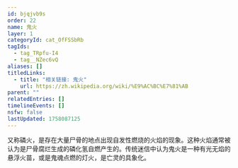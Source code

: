 ```yaml
---
id: bjqjvb9s
order: 22
name: 鬼火
layer: 1
categoryId: cat_OfFSSbRb
tagIds:
  - tag_TRpfu-I4
  - tag__NZec6vQ
aliases: []
titledLinks:
  - title: "相关链接: 鬼火"
    url: https://zh.wikipedia.org/wiki/%E9%AC%BC%E7%81%AB
parent: ""
relatedEntries: []
timelineEvents: []
nsfw: false
lastUpdated: 1758087125
---
```


又称磷火，是存在大量尸骨的地点出现自发性燃烧的火焰的现象。这种火焰通常被认为是尸骨腐烂生成的磷化氢自燃产生的。传统迷信中认为鬼火是一种有光无焰的悬浮火苗，或是鬼魂点燃的灯火，是亡灵的具象化。
